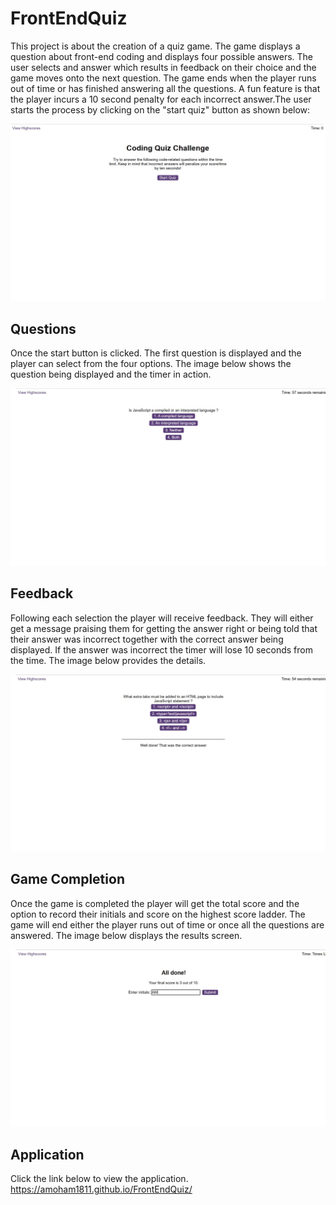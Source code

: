 # FrontEndQuiz
This project is about the creation of a quiz game. The game displays a question about front-end coding and displays four possible answers. The user selects and answer which results in feedback on their choice and the game moves onto the next question. The game ends when the player runs out of time or has finished answering all the questions. A fun feature is that the player incurs a 10 second penalty for each incorrect answer.The user starts the process by clicking on the "start quiz" button as shown below:

![QuizStart](./assets/images/QuizStart.jpg)

## Questions
Once the start button is clicked. The first question is displayed and the player can select from the four options. The image below shows the question being displayed and the timer in action.

![FirstQuestion](./assets/images/FirstQuestion.jpg)

## Feedback
Following each selection the player will receive feedback. They will either get a message praising them for getting the answer right or being told that their answer was incorrect together with the correct answer being displayed. If the answer was incorrect the timer will lose 10 seconds from the time. The image below provides the details.

![QuestionFeedback](./assets/images/QuestionFeedback.jpg)

## Game Completion
Once the game is completed the player will get the total score and the option to record their initials and score on the highest score ladder. The game will end either the player runs out of time or once all the questions are answered. The image below displays the results screen.

![FinalScore](./assets/images/FinalScore.jpg)

## Application
Click the link below to view the application.
https://amoham1811.github.io/FrontEndQuiz/

